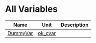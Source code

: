 # All Variables


| Name | Unit | Description |
|---|---|---|
| [DummyVar](ok_cvar.md#DummyVar) | [ok_cvar](ok_cvar.md) |   |
